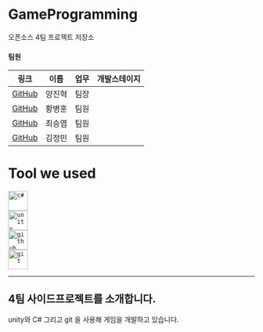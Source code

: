 # GameProgramming
오픈소스 4팀 프로젝트 저장소<br>

#### 팀원
|링크|이름|업무|개발스테이지|
|---|-----|--------------------------|-----------|
| [GitHub](https://github.com/YangJinHyeok) | 양진혁 | 팀장 | |
| [GitHub](https://github.com/HwangBBang)| 황병훈 | 팀원 | |
| [GitHub]()| 최승엽 | 팀원 |  |
| [GitHub]()| 김정민 | 팀원 |  |

# Tool we used

<code><img title="C#" alt="c#" width="40px" 
        src = "https://cdn.jsdelivr.net/gh/devicons/devicon/icons/csharp/csharp-line.svg" />  </code>
<code><img title="Unity" alt="unity" width="40px" 
        src="https://cdn.jsdelivr.net/gh/devicons/devicon/icons/unity/unity-original-wordmark.svg" />  </code>
<code><img title="GitHub" alt="github" width="40px" 
        src="https://cdn.jsdelivr.net/gh/devicons/devicon/icons/github/github-original-wordmark.svg"/>  </code>
<code><img title="Git" alt="git" width="40px" 
        src="https://cdn.jsdelivr.net/gh/devicons/devicon/icons/git/git-original-wordmark.svg" /></code>

---

## 4팀 사이드프로젝트를 소개합니다.

unity와 C# 그리고 git 을 사용해 게임을 개발하고 있습니다.<br>
